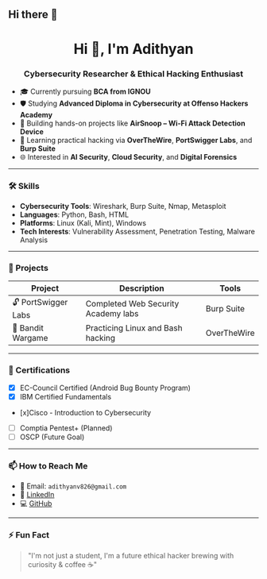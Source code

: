 ## Hi there 👋

<h1 align="center">Hi 👋, I'm Adithyan</h1>
<h3 align="center">Cybersecurity Researcher & Ethical Hacking Enthusiast</h3>

- 🎓 Currently pursuing **BCA from IGNOU**  
- 🛡️ Studying **Advanced Diploma in Cybersecurity at Offenso Hackers Academy**  
- 🧪 Building hands-on projects like **AirSnoop – Wi-Fi Attack Detection Device**  
- 🔐 Learning practical hacking via **OverTheWire**, **PortSwigger Labs**, and **Burp Suite**
- 🌐 Interested in **AI Security**, **Cloud Security**, and **Digital Forensics**

---

### 🛠 Skills

- **Cybersecurity Tools**: Wireshark, Burp Suite, Nmap, Metasploit  
- **Languages**: Python, Bash, HTML  
- **Platforms**: Linux (Kali, Mint), Windows  
- **Tech Interests**: Vulnerability Assessment, Penetration Testing, Malware Analysis

---

### 🧪 Projects

| Project | Description | Tools |
|--------|-------------|-------|
| 🔓 PortSwigger Labs | Completed Web Security Academy labs | Burp Suite |
| 🧱 Bandit Wargame | Practicing Linux and Bash hacking | OverTheWire |

---

### 📜 Certifications

- [x] EC-Council Certified (Android Bug Bounty Program)  
- [x] IBM Certified Fundamentals
- [x]Cisco - Introduction to Cybersecurity 
- [ ] Comptia Pentest+ (Planned)
- [ ] OSCP (Future Goal)  

---

### 📫 How to Reach Me

- 📧 Email: `adithyanv826@gmail.com`  
- 💼 [LinkedIn](https://www.linkedin.com/in/adithyan-v-45b089296/)  
- 💻 [GitHub](https://github.com/aadithynn)  

---

### ⚡ Fun Fact
> "I'm not just a student, I'm a future ethical hacker brewing with curiosity & coffee ☕"

<!--
**aadithynn/aadithynn** is a ✨ _special_ ✨ repository because its `README.md` (this file) appears on your GitHub profile.

Here are some ideas to get you started:

- 🔭 I’m currently working on ...
- 🌱 I’m currently learning ...
- 👯 I’m looking to collaborate on ...
- 🤔 I’m looking for help with ...
- 💬 Ask me about ...
- 📫 How to reach me: ...
- 😄 Pronouns: ...
- ⚡ Fun fact: ...
-->
